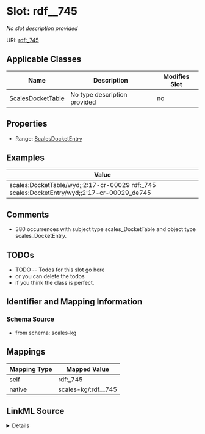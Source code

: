 

# Slot: rdf__745


_No slot description provided_





URI: [rdf:_745](http://www.w3.org/1999/02/22-rdf-syntax-ns#_745)



<!-- no inheritance hierarchy -->





## Applicable Classes

| Name | Description | Modifies Slot |
| --- | --- | --- |
| [ScalesDocketTable](../classes/ScalesDocketTable.md) | No type description provided |  no  |







## Properties

* Range: [ScalesDocketEntry](../classes/ScalesDocketEntry.md)






## Examples

| Value |
| --- |
| scales:DocketTable/wyd;;2:17-cr-00029 rdf:_745 scales:DocketEntry/wyd;;2:17-cr-00029_de745 |

## Comments

* 380 occurrences with subject type scales_DocketTable and object type scales_DocketEntry.

## TODOs

* TODO -- Todos for this slot go here
* or you can delete the todos
* if you think the class is perfect.

## Identifier and Mapping Information







### Schema Source


* from schema: scales-kg




## Mappings

| Mapping Type | Mapped Value |
| ---  | ---  |
| self | rdf:_745 |
| native | scales-kg/:rdf__745 |




## LinkML Source

<details>
```yaml
name: rdf__745
description: No slot description provided
todos:
- TODO -- Todos for this slot go here
- or you can delete the todos
- if you think the class is perfect.
comments:
- 380 occurrences with subject type scales_DocketTable and object type scales_DocketEntry.
examples:
- value: scales:DocketTable/wyd;;2:17-cr-00029 rdf:_745 scales:DocketEntry/wyd;;2:17-cr-00029_de745
from_schema: scales-kg
rank: 1000
slot_uri: rdf:_745
alias: rdf__745
domain_of:
- scales_DocketTable
range: scales_DocketEntry

```
</details>